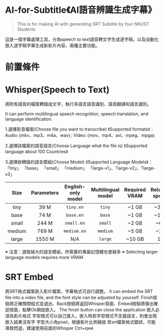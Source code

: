 # AI-for-Subtitle《AI語音辨識生成字幕》
> This is for making AI with generating SRT Subtitle by four NKUST Students

這是一個字幕處理工具，分為speech to text語音轉文字生成逐字稿，以及自動化嵌入逐字稿字幕生成新影片內容，兩種主要功能。


# 前置條件

# Whisper(Speech to Text)
將附有語音的檔案轉錄成文字，執行多語言語音識別、語音翻譯和語言識別。

It can perform multilingual speech recognition, speech translation, and language identification.



1.選擇影音檔案(Choose file you want to transcribe)
《Supported formats》：
Audio:｛mkv、mp3、m4a、wav｝; 
Video:｛mov、mp4、avi、mpeg、mpga｝

2.選擇該檔案的語音語言(Choose Language what the file is)
《Supported language about 100 Countries》

3.選擇欲轉錄的語言模組(Choose Model)
《Supported Language Models》：
「tiny」
「base」
「small」
「medium」
「large-v1」、「large-v2」、「large-v3」

|  Size  | Parameters | English-only model | Multilingual model | Required VRAM | Relative speed |
|:------:|:----------:|:------------------:|:------------------:|:-------------:|:--------------:|
|  tiny  |    39 M    |     `tiny.en`      |       `tiny`       |     ~1 GB     |      ~32x      |
|  base  |    74 M    |     `base.en`      |       `base`       |     ~1 GB     |      ~16x      |
| small  |   244 M    |     `small.en`     |      `small`       |     ~2 GB     |      ~6x       |
| medium |   769 M    |    `medium.en`     |      `medium`      |     ~5 GB     |      ~2x       |
| large  |   1550 M   |        N/A         |      `large`       |    ~10 GB     |       1x       |

※ 注意：選取越大的語言模組，所需要的專屬記憶體也會越多
※ Selecting larger language models requires more VRAM




# SRT Embed
將SRT格式檔案嵌入影片檔案，字幕格式可自行調整。
It can embed the SRT file into a video file, and the font style can be adjusted by yourself.
Finish按鈕將正確關閉程式並退出、Back按鈕將返回Whisper頁面、Embed按鈕將彈出確認視窗，點擊Ok開啟嵌入。
The finish button can close the application 
嵌入必須為影片格式
字型樣式可以自己匯入，嵌入時若字型樣式不支援語言，則會出現嵌入結果沒有字
字型大小為pixel，根據影片比例縮放
若srt檔案格式錯誤，可能導致閃退，建議使用前面的Whisper
Ctrl+qwe





